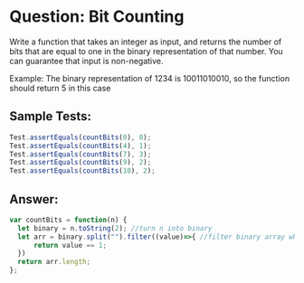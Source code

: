 # Question: Bit Counting
Write a function that takes an integer as input, and returns the number of bits that are equal to one in the binary representation of that number. You can guarantee that input is non-negative.

Example: The binary representation of 1234 is 10011010010, so the function should return 5 in this case

## Sample Tests:
```JavaScript
Test.assertEquals(countBits(0), 0);
Test.assertEquals(countBits(4), 1);
Test.assertEquals(countBits(7), 3);
Test.assertEquals(countBits(9), 2);
Test.assertEquals(countBits(10), 2);
```
## Answer:
```JavaScript
var countBits = function(n) {
  let binary = n.toString(2); //turn n into binary
  let arr = binary.split("").filter((value)=>{ //filter binary array which including 1
      return value == 1;
  })
  return arr.length;
};
```